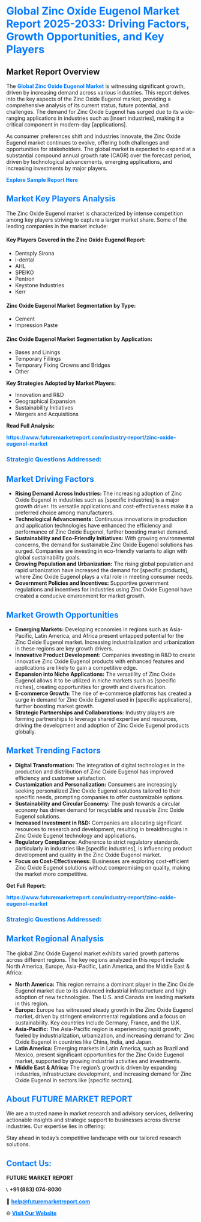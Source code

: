 <h1 style="color: #007BFF;">Global Zinc Oxide Eugenol Market Report 2025-2033: Driving Factors, Growth Opportunities, and Key Players</h1>

<section id="overview">
<h2>Market Report Overview</h2>
<p>The <a href="https://www.futuremarketreport.com/industry-report/zinc-oxide-eugenol-market" style="color: #007BFF; text-decoration: none;"><strong>Global Zinc Oxide Eugenol Market</strong></a> is witnessing significant growth, driven by increasing demand across various industries. This report delves into the key aspects of the Zinc Oxide Eugenol market, providing a comprehensive analysis of its current status, future potential, and challenges. The demand for Zinc Oxide Eugenol has surged due to its wide-ranging applications in industries such as [insert industries], making it a critical component in modern-day [applications].</p>
<p>As consumer preferences shift and industries innovate, the Zinc Oxide Eugenol market continues to evolve, offering both challenges and opportunities for stakeholders. The global market is expected to expand at a substantial compound annual growth rate (CAGR) over the forecast period, driven by technological advancements, emerging applications, and increasing investments by major players.</p>
</section>

<section id="overview">
<p><a href="https://www.futuremarketreport.com/request-sample/reportId=26090" style="color: #007BFF; text-decoration: none;"><strong>Explore Sample Report Here</strong></a></p>
</section>

<section id="key-players">
<h2 style="color: #007BFF;">Market Key Players Analysis</h2>
<p>The Zinc Oxide Eugenol market is characterized by intense competition among key players striving to capture a larger market share. Some of the leading companies in the market include:</p>
<h4>Key Players Covered in the Zinc Oxide Eugenol Report:</h4>
<ul><li>Dentsply Sirona</li><li>i-dental</li><li>AHL</li><li>SPEIKO</li><li>Pentron</li><li>Keystone Industries</li><li>Kerr</li></ul>
<h4>Zinc Oxide Eugenol Market Segmentation by Type:</h4>
<ul><li>Cement</li><li>Impression Paste</li></ul>

<h4>Zinc Oxide Eugenol Market Segmentation by Application:</h4>
<ul><li>Bases and Linings</li><li>Temporary Fillings</li><li>Temporary Fixing Crowns and Bridges</li><li>Other</li></ul>
<p><strong>Key Strategies Adopted by Market Players:</strong></p>
<ul>
<li>Innovation and R&D</li>
<li>Geographical Expansion</li>
<li>Sustainability Initiatives</li>
<li>Mergers and Acquisitions</li>
</ul>
</section>

<section>
<p><strong>Read Full Analysis: </strong></p><a href="https://www.futuremarketreport.com/industry-report/zinc-oxide-eugenol-market" style="color: #007BFF; text-decoration: none;"><strong>https://www.futuremarketreport.com/industry-report/zinc-oxide-eugenol-market</strong></a>
<h3 style="color: #007BFF;">Strategic Questions Addressed:</h3>
</section>

<section id="driving-factors">
<h2 style="color: #007BFF;">Market Driving Factors</h2>
<ul>
<li><strong>Rising Demand Across Industries:</strong> The increasing adoption of Zinc Oxide Eugenol in industries such as [specific industries] is a major growth driver. Its versatile applications and cost-effectiveness make it a preferred choice among manufacturers.</li>
<li><strong>Technological Advancements:</strong> Continuous innovations in production and application technologies have enhanced the efficiency and performance of Zinc Oxide Eugenol, further boosting market demand.</li>
<li><strong>Sustainability and Eco-Friendly Initiatives:</strong> With growing environmental concerns, the demand for sustainable Zinc Oxide Eugenol solutions has surged. Companies are investing in eco-friendly variants to align with global sustainability goals.</li>
<li><strong>Growing Population and Urbanization:</strong> The rising global population and rapid urbanization have increased the demand for [specific products], where Zinc Oxide Eugenol plays a vital role in meeting consumer needs.</li>
<li><strong>Government Policies and Incentives:</strong> Supportive government regulations and incentives for industries using Zinc Oxide Eugenol have created a conducive environment for market growth.</li>
</ul>
</section>

<section id="growth-opportunities">
<h2 style="color: #007BFF;">Market Growth Opportunities</h2>
<ul>
<li><strong>Emerging Markets:</strong> Developing economies in regions such as Asia-Pacific, Latin America, and Africa present untapped potential for the Zinc Oxide Eugenol market. Increasing industrialization and urbanization in these regions are key growth drivers.</li>
<li><strong>Innovative Product Development:</strong> Companies investing in R&D to create innovative Zinc Oxide Eugenol products with enhanced features and applications are likely to gain a competitive edge.</li>
<li><strong>Expansion into Niche Applications:</strong> The versatility of Zinc Oxide Eugenol allows it to be utilized in niche markets such as [specific niches], creating opportunities for growth and diversification.</li>
<li><strong>E-commerce Growth:</strong> The rise of e-commerce platforms has created a surge in demand for Zinc Oxide Eugenol used in [specific applications], further boosting market growth.</li>
<li><strong>Strategic Partnerships and Collaborations:</strong> Industry players are forming partnerships to leverage shared expertise and resources, driving the development and adoption of Zinc Oxide Eugenol products globally.</li>
</ul>
</section>

<section id="trending-factors">
<h2 style="color: #007BFF;">Market Trending Factors</h2>
<ul>
<li><strong>Digital Transformation:</strong> The integration of digital technologies in the production and distribution of Zinc Oxide Eugenol has improved efficiency and customer satisfaction.</li>
<li><strong>Customization and Personalization:</strong> Consumers are increasingly seeking personalized Zinc Oxide Eugenol solutions tailored to their specific needs, prompting companies to offer customizable options.</li>
<li><strong>Sustainability and Circular Economy:</strong> The push towards a circular economy has driven demand for recyclable and reusable Zinc Oxide Eugenol solutions.</li>
<li><strong>Increased Investment in R&D:</strong> Companies are allocating significant resources to research and development, resulting in breakthroughs in Zinc Oxide Eugenol technology and applications.</li>
<li><strong>Regulatory Compliance:</strong> Adherence to strict regulatory standards, particularly in industries like [specific industries], is influencing product development and quality in the Zinc Oxide Eugenol market.</li>
<li><strong>Focus on Cost-Effectiveness:</strong> Businesses are exploring cost-efficient Zinc Oxide Eugenol solutions without compromising on quality, making the market more competitive.</li>
</ul>
</section>

<section>
<p><strong>Get Full Report: </strong></p><a href="https://www.futuremarketreport.com/industry-report/zinc-oxide-eugenol-market" style="color: #007BFF; text-decoration: none;"><strong>https://www.futuremarketreport.com/industry-report/zinc-oxide-eugenol-market</strong></a>
<h3 style="color: #007BFF;">Strategic Questions Addressed:</h3>
</section>


<section id="regional-analysis">
<h2 style="color: #007BFF;">Market Regional Analysis</h2>
<p>The global Zinc Oxide Eugenol market exhibits varied growth patterns across different regions. The key regions analyzed in this report include North America, Europe, Asia-Pacific, Latin America, and the Middle East & Africa:</p>
<ul>
<li><strong>North America:</strong> This region remains a dominant player in the Zinc Oxide Eugenol market due to its advanced industrial infrastructure and high adoption of new technologies. The U.S. and Canada are leading markets in this region.</li>
<li><strong>Europe:</strong> Europe has witnessed steady growth in the Zinc Oxide Eugenol market, driven by stringent environmental regulations and a focus on sustainability. Key countries include Germany, France, and the U.K.</li>
<li><strong>Asia-Pacific:</strong> The Asia-Pacific region is experiencing rapid growth, fueled by industrialization, urbanization, and increasing demand for Zinc Oxide Eugenol in countries like China, India, and Japan.</li>
<li><strong>Latin America:</strong> Emerging markets in Latin America, such as Brazil and Mexico, present significant opportunities for the Zinc Oxide Eugenol market, supported by growing industrial activities and investments.</li>
<li><strong>Middle East & Africa:</strong> The region’s growth is driven by expanding industries, infrastructure development, and increasing demand for Zinc Oxide Eugenol in sectors like [specific sectors].</li>
</ul>
</section>

<footer>
<h2 style="color: #007BFF;">About FUTURE MARKET REPORT</h2>
<p>We are a trusted name in market research and advisory services, delivering actionable insights and strategic support to businesses across diverse industries. Our expertise lies in offering:</p>

<p>Stay ahead in today’s competitive landscape with our tailored research solutions.</p>

<h2 style="color: #007BFF;">Contact Us:</h2>
<p><strong>FUTURE MARKET REPORT</strong></p>
<p>📞 <strong>+91 (883) 074-8030</strong></p>
<p>📧 <strong><a href="mailto:help@futuremarketreport.com" style="color: #007BFF;">help@futuremarketreport.com</a></strong></p>
<p>🌐 <strong><a href="https://www.futuremarketreport.com/" style="color: #007BFF;">Visit Our Website</a></strong></p>
</footer>